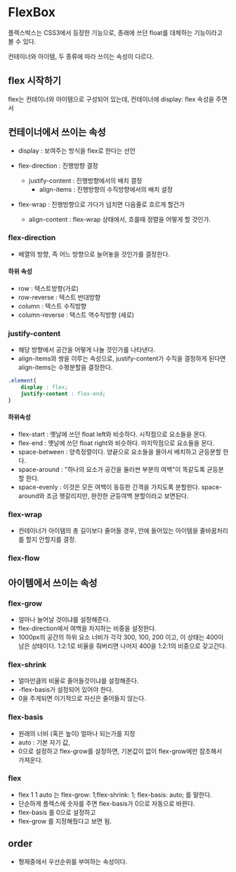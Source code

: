# FlexBox

플렉스박스는 CSS3에서 등장한 기능으로,  종래에 쓰던 float를 대체하는 기능이라고 볼 수 있다. 

컨테이너와 아이템, 두 종류에 따라 쓰이는 속성이 다르다. 



## flex 시작하기

flex는 컨테이너와 아이템으로 구성되어 있는데, 컨테이너에 display: flex 속성을 주면서 



## 컨테이너에서 쓰이는 속성

- display : 보여주는 방식을 flex로 한다는 선언

- flex-direction : 진행방향 결정
  - justify-content : 진행방향에서의 배치 결정
    - align-items : 진행방향의 수직방향에서의 배치 셜정 
- flex-wrap : 진행방향으로 가다가 넘치면 다음줄로 흐르게 할건가 
  - align-content : flex-wrap 상태에서, 흐를때 정렬을 어떻게 할 것인가.



### flex-direction 

- 배열의 방향, 즉 어느 방향으로 늘어놓을 것인가를 결정한다. 

#### 하위 속성

- row : 텍스트방향(가로)
- row-reverse : 텍스트 반대방향
- column : 텍스트 수직방향
- column-reverse : 텍스트 역수직방향 (세로)



### justify-content

- 해당 방향에서 공간을 어떻게 나눌 것인가를 나타낸다. 
- align-items와 쌍을 이루는 속성으로, justify-content가 수직을 결정하게 된다면 align-items는 수평분할을 결정한다. 

```css
.element{
    display : flex;
   	justify-content : flex-end;
}
```

#### 하위속성 

- flex-start : 옛날에 쓰던 float left와 비슷하다. 시작점으로 요소들을 몬다. 
- flex-end : 옛날에 쓰던 float right와 비슷하다. 마지막점으로 요소들을 몬다. 
- space-between : 양측정렬이다. 양끝으로 요소들을 몰아서 배치하고 균등분할 한다. 
- space-around :  "하나의 요소가 공간을 둘러싼 부분의 여백"이 똑같도록 균등분할 한다.
- space-evenly : 이것은 모든 여백이 동등한 간격을 가지도록 분할한다. space-around와 조금 헷갈리지만, 완전한 균등여백 분할이라고 보면된다. 



### flex-wrap

- 컨테이너가 아이템의 총 길이보다 줄어들 경우, 안에 들어있는 아이템을 줄바꿈처리를 할지 안할지를 결정.





### flex-flow



## 아이템에서 쓰이는 속성



### flex-grow

- 얼마나 늘어날 것이냐를 설정해준다. 
- flex-direction에서 여백을 차지하는 비중을 설정한다. 
- 1000px의 공간의 하위 요소 너비가 각각 300, 100, 200 이고, 이 상태는 400이 남은 상태이다. 1:2:1로 비율을 줘버리면 나머지 400을 1:2:1의 비중으로 갖고간다. 



### flex-shrink

- 얼마만큼의 비율로 줄어들것이냐를 설정해준다.
- -flex-basis가 설정되어 있어야 한다. 
- 0을 주게되면 이기적으로 자신은 줄어들지 않는다. 

### flex-basis 

- 원래의 너비 (혹은 높이) 얼마나 되는가를 지정
- auto : 기본 자기 값,
- 0으로 설정하고 flex-grow를 설정하면, 기본값이 없이 flex-grow에만 참조해서 가져운다. 


### flex

- flex 1 1 auto 는 flex-grow: 1;flex-shrink: 1; flex-basis: auto; 를 말한다.
- 단순하게 플렉스에 숫자를 주면 flex-basis가 0으로 자동으로 바뀐다. 
- flex-basis 를 0으로 설정하고 
- flex-grow 를 지정해줬다고 보면 됨.

## order

- 형제중에서 우선순위를 부여하는 속성이다. 
